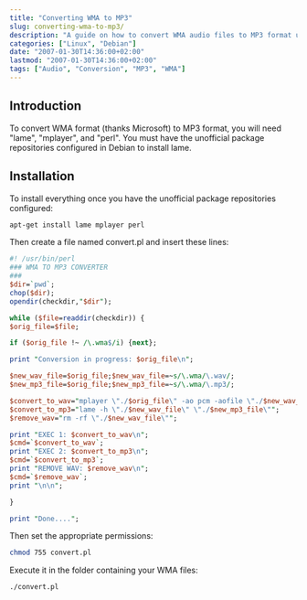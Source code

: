 ```yaml
---
title: "Converting WMA to MP3"
slug: converting-wma-to-mp3/
description: "A guide on how to convert WMA audio files to MP3 format using Linux tools like lame, mplayer and perl."
categories: ["Linux", "Debian"]
date: "2007-01-30T14:36:00+02:00"
lastmod: "2007-01-30T14:36:00+02:00"
tags: ["Audio", "Conversion", "MP3", "WMA"]
---
```


## Introduction

To convert WMA format (thanks Microsoft) to MP3 format, you will need "lame", "mplayer", and "perl". You must have the unofficial package repositories configured in Debian to install lame.

## Installation

To install everything once you have the unofficial package repositories configured:

```bash
apt-get install lame mplayer perl
```

Then create a file named convert.pl and insert these lines:

```perl
#! /usr/bin/perl
### WMA TO MP3 CONVERTER
###
$dir=`pwd`;
chop($dir);
opendir(checkdir,"$dir");

while ($file=readdir(checkdir)) {
$orig_file=$file;

if ($orig_file !~ /\.wma$/i) {next};

print "Conversion in progress: $orig_file\n";

$new_wav_file=$orig_file;$new_wav_file=~s/\.wma/\.wav/;
$new_mp3_file=$orig_file;$new_mp3_file=~s/\.wma/\.mp3/;

$convert_to_wav="mplayer \"./$orig_file\" -ao pcm -aofile \"./$new_wav_file\"";
$convert_to_mp3="lame -h \"./$new_wav_file\" \"./$new_mp3_file\"";
$remove_wav="rm -rf \"./$new_wav_file\"";

print "EXEC 1: $convert_to_wav\n";
$cmd=`$convert_to_wav`;
print "EXEC 2: $convert_to_mp3\n";
$cmd=`$convert_to_mp3`;
print "REMOVE WAV: $remove_wav\n";
$cmd=`$remove_wav`;
print "\n\n";

}

print "Done....";
```

Then set the appropriate permissions:

```bash
chmod 755 convert.pl
```

Execute it in the folder containing your WMA files:

```bash
./convert.pl
```
